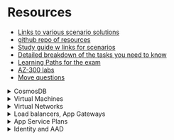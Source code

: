 # Resources 
- [Links to various scenario solutions](https://reddit.com/r/AZURE/comments/c1qpif/az300_prep_guide/)
- [github repo of resources](https://github.com/Piotr1215/az-300-prep-kit)
- [Study guide w links for scenarios](https://vaibhavgujral.com/2020/01/19/az-300-study-guide-microsoft-azure-architect-technologies/)
- [Detailed breakdown of the tasks you need to know](https://query.prod.cms.rt.microsoft.com/cms/api/am/binary/RE3VzwB)
- [Learning Paths for the exam](https://docs.microsoft.com/en-us/learn/certifications/exams/az-300)
- [AZ-300 labs](https://github.com/MicrosoftLearning/AZ-300-MicrosoftAzureArchitectTechnologies)
- [Move questions](https://docs.microsoft.com/en-us/azure/azure-resource-manager/management/move-resource-group-and-subscription)


<details> <summary>CosmosDB</summary>


**How to add / remove items to the Cosmos DB**
- Know how this works in relation to the partition key

**How to query (read)**

**How does the partition key work when adding & reading data? Try different scenarios**

**How does it work with unique keys**

  </details> 
  
  
  <details> <summary>Virtual Machines</summary>  

**How to take backups on Linux VMs**

**How to move VM to new resource group**

**How to move VM to new resource group in different location**

**How to move VM to new vnet**
1. Delete the vm
2. Create a new vm
- you cannot attach a NIC from one resource group to a vm in a different rg 

**Can parts of a vm exist in different regions?**

**How to move a VM to another subscription?**
  
</details>

<details> <summary>Virtual Networks</summary>

**How to set up peering between two vnets in two different subscriptions?**
- Set up two virtual network gateways
- https://docs.microsoft.com/en-us/azure/virtual-network/create-peering-different-subscriptions

**If you move an unassigned public IP from one region to another with a different location, does the IP change?**
- https://docs.microsoft.com/en-us/azure/virtual-network/move-across-regions-publicip-powershell
- Step 1: Make sure that the Azure Public IP is in the Azure region from which you want to move.
    - Azure Public IPs are region specific and can't be moved from one region to another
- Step 2: Create new resource group in new supported location (within the same region)
- Step 3: Move - yes, the location changes

**When to use MPLS?**
- ExpressRoute but not required; can direct use like a site to site VPN over MPLS if needed

**Steps to set up ExpressRoute**
- https://docs.microsoft.com/en-us/azure/expressroute/expressroute-howto-circuit-portal-resource-manager
- 

</details>

<details> <summary>Load balancers, App Gateways</summary>

# Load balancers
**Skus for load balancer - differences**

# Public IPs
**Skus for public IP addresses - differences**

# App Gateways
**Skus for application gateways - differences**

**Auto scale limits - Standard**

</details>


<details> <summary>App Service Plans</summary>

**Skus and differences**

**Auto scale requirements and limits**

**Move web job to new resource group in new location - does location of web job change? Location of app service plan change?**
- https://docs.microsoft.com/en-us/azure/azure-resource-manager/management/move-limitations/app-service-move-limitations
- Requirements:
    - The destination resource group must not have any existing App Service resources
    - All App Service resources in the resource group must be moved together.
- Answer: Yes, location of both change


</details> 
  
<details> <summary>Identity and AAD</summary>

**How to require MFA for Azure Portal?**
1. Conditional Access
1. Select users
1. Select Cloud Apps
1. Select Grant

**How to have a web app use Azure AD for MFA authentication?**
1. Upgrade to Azure AD Premium
1. Set up new conditional access policy

</details> 
